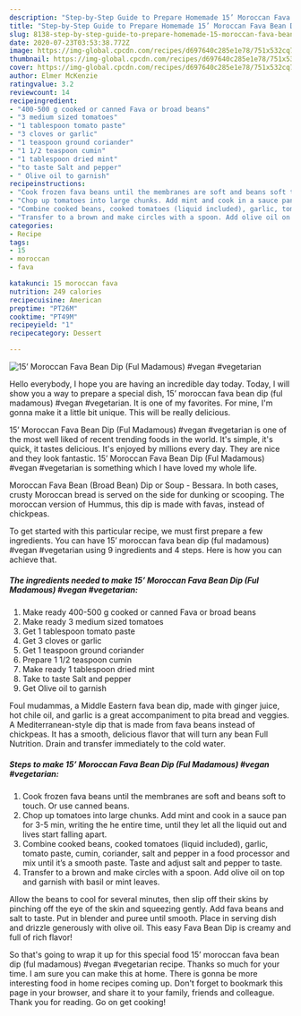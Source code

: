 ```yaml
---
description: "Step-by-Step Guide to Prepare Homemade 15’ Moroccan Fava Bean Dip (Ful Madamous) #vegan #vegetarian"
title: "Step-by-Step Guide to Prepare Homemade 15’ Moroccan Fava Bean Dip (Ful Madamous) #vegan #vegetarian"
slug: 8138-step-by-step-guide-to-prepare-homemade-15-moroccan-fava-bean-dip-ful-madamous-vegan-vegetarian
date: 2020-07-23T03:53:38.772Z
image: https://img-global.cpcdn.com/recipes/d697640c285e1e78/751x532cq70/15-moroccan-fava-bean-dip-ful-madamous-vegan-vegetarian-recipe-main-photo.jpg
thumbnail: https://img-global.cpcdn.com/recipes/d697640c285e1e78/751x532cq70/15-moroccan-fava-bean-dip-ful-madamous-vegan-vegetarian-recipe-main-photo.jpg
cover: https://img-global.cpcdn.com/recipes/d697640c285e1e78/751x532cq70/15-moroccan-fava-bean-dip-ful-madamous-vegan-vegetarian-recipe-main-photo.jpg
author: Elmer McKenzie
ratingvalue: 3.2
reviewcount: 14
recipeingredient:
- "400-500 g cooked or canned Fava or broad beans"
- "3 medium sized tomatoes"
- "1 tablespoon tomato paste"
- "3 cloves or garlic"
- "1 teaspoon ground coriander"
- "1 1/2 teaspoon cumin"
- "1 tablespoon dried mint"
- "to taste Salt and pepper"
- " Olive oil to garnish"
recipeinstructions:
- "Cook frozen fava beans until the membranes are soft and beans soft to touch. Or use canned beans."
- "Chop up tomatoes into large chunks. Add mint and cook in a sauce pan for 3-5 min, writing the he entire time, until they let all the liquid out and lives start falling apart."
- "Combine cooked beans, cooked tomatoes (liquid included), garlic, tomato paste, cumin, coriander, salt and pepper in a food processor and mix until it’s a smooth paste. Taste and adjust salt and pepper to taste."
- "Transfer to a brown and make circles with a spoon. Add olive oil on top and garnish with basil or mint leaves."
categories:
- Recipe
tags:
- 15
- moroccan
- fava

katakunci: 15 moroccan fava 
nutrition: 249 calories
recipecuisine: American
preptime: "PT26M"
cooktime: "PT49M"
recipeyield: "1"
recipecategory: Dessert

---
```



![15’ Moroccan Fava Bean Dip (Ful Madamous) #vegan #vegetarian](https://img-global.cpcdn.com/recipes/d697640c285e1e78/751x532cq70/15-moroccan-fava-bean-dip-ful-madamous-vegan-vegetarian-recipe-main-photo.jpg)

Hello everybody, I hope you are having an incredible day today. Today, I will show you a way to prepare a special dish, 15’ moroccan fava bean dip (ful madamous) #vegan #vegetarian. It is one of my favorites. For mine, I'm gonna make it a little bit unique. This will be really delicious.

15’ Moroccan Fava Bean Dip (Ful Madamous) #vegan #vegetarian is one of the most well liked of recent trending foods in the world. It's simple, it's quick, it tastes delicious. It's enjoyed by millions every day. They are nice and they look fantastic. 15’ Moroccan Fava Bean Dip (Ful Madamous) #vegan #vegetarian is something which I have loved my whole life.

Moroccan Fava Bean (Broad Bean) Dip or Soup - Bessara. In both cases, crusty Moroccan bread is served on the side for dunking or scooping. The moroccan version of Hummus, this dip is made with favas, instead of chickpeas.


To get started with this particular recipe, we must first prepare a few ingredients. You can have 15’ moroccan fava bean dip (ful madamous) #vegan #vegetarian using 9 ingredients and 4 steps. Here is how you can achieve that.

<!--inarticleads1-->

##### The ingredients needed to make 15’ Moroccan Fava Bean Dip (Ful Madamous) #vegan #vegetarian:

1. Make ready 400-500 g cooked or canned Fava or broad beans
1. Make ready 3 medium sized tomatoes
1. Get 1 tablespoon tomato paste
1. Get 3 cloves or garlic
1. Get 1 teaspoon ground coriander
1. Prepare 1 1/2 teaspoon cumin
1. Make ready 1 tablespoon dried mint
1. Take to taste Salt and pepper
1. Get  Olive oil to garnish


Foul mudammas, a Middle Eastern fava bean dip, made with ginger juice, hot chile oil, and garlic is a great accompaniment to pita bread and veggies. A Mediterranean-style dip that is made from fava beans instead of chickpeas. It has a smooth, delicious flavor that will turn any bean Full Nutrition. Drain and transfer immediately to the cold water. 

<!--inarticleads2-->

##### Steps to make 15’ Moroccan Fava Bean Dip (Ful Madamous) #vegan #vegetarian:

1. Cook frozen fava beans until the membranes are soft and beans soft to touch. Or use canned beans.
1. Chop up tomatoes into large chunks. Add mint and cook in a sauce pan for 3-5 min, writing the he entire time, until they let all the liquid out and lives start falling apart.
1. Combine cooked beans, cooked tomatoes (liquid included), garlic, tomato paste, cumin, coriander, salt and pepper in a food processor and mix until it’s a smooth paste. Taste and adjust salt and pepper to taste.
1. Transfer to a brown and make circles with a spoon. Add olive oil on top and garnish with basil or mint leaves.


Allow the beans to cool for several minutes, then slip off their skins by pinching off the eye of the skin and squeezing gently. Add fava beans and salt to taste. Put in blender and puree until smooth. Place in serving dish and drizzle generously with olive oil. This easy Fava Bean Dip is creamy and full of rich flavor! 

So that's going to wrap it up for this special food 15’ moroccan fava bean dip (ful madamous) #vegan #vegetarian recipe. Thanks so much for your time. I am sure you can make this at home. There is gonna be more interesting food in home recipes coming up. Don't forget to bookmark this page in your browser, and share it to your family, friends and colleague. Thank you for reading. Go on get cooking!
